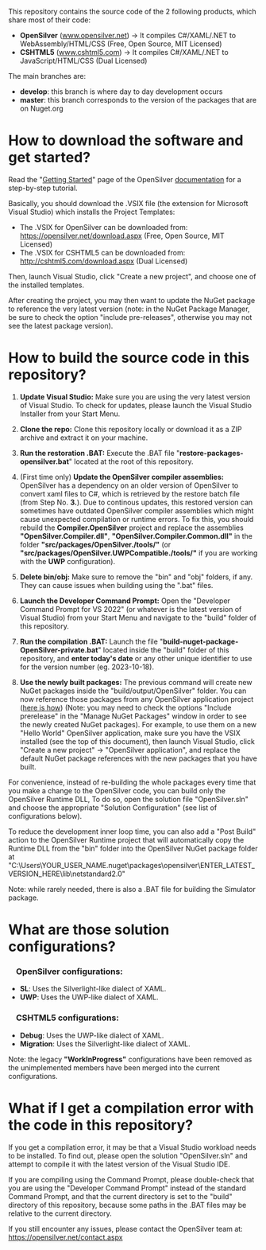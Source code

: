 This repository contains the source code of the 2 following products, which share most of their code:
- **OpenSilver** (www.opensilver.net) &rarr; It compiles C#/XAML/.NET to WebAssembly/HTML/CSS (Free, Open Source, MIT Licensed)
- **CSHTML5** (www.cshtml5.com) &rarr; It compiles C#/XAML/.NET to JavaScript/HTML/CSS (Dual Licensed)

The main branches are:
- **develop**: this branch is where day to day development occurs
- **master**: this branch corresponds to the version of the packages that are on Nuget.org


# How to download the software and get started?

Read the "[Getting Started](http://doc.opensilver.net/documentation/general/getting-started-tour.html)" page of the OpenSilver [documentation](http://doc.opensilver.net/) for a step-by-step tutorial.

Basically, you should download the .VSIX file (the extension for Microsoft Visual Studio) which installs the Project Templates:
- The .VSIX for OpenSilver can be downloaded from: https://opensilver.net/download.aspx (Free, Open Source, MIT Licensed)
- The .VSIX for CSHTML5 can be downloaded from: http://cshtml5.com/download.aspx (Dual Licensed)

Then, launch Visual Studio, click "Create a new project", and choose one of the installed templates.

After creating the project, you may then want to update the NuGet package to reference the very latest version (note: in the NuGet Package Manager, be sure to check the option "include pre-releases", otherwise you may not see the latest package version).



# How to build the source code in this repository?

1. **Update Visual Studio:** Make sure you are using the very latest version of Visual Studio. To check for updates, please launch the Visual Studio Installer from your Start Menu.

2. **Clone the repo:** Clone this repository locally or download it as a ZIP archive and extract it on your machine.

3. **Run the restoration .BAT:** Execute the .BAT file "**restore-packages-opensilver.bat**" located at the root of this repository.

4. (First time only) **Update the OpenSilver compiler assemblies:** OpenSilver has a dependency on an older version of OpenSilver to convert xaml files to C#, which is retrieved by the restore batch file (from Step No. **3.**). 
Due to continous updates, this restored version can sometimes have outdated OpenSilver compiler assemblies which might cause unexpected compilation or runtime errors. To fix this, you should rebuild the **Compiler.OpenSilver** project and replace the assemblies **"OpenSilver.Compiler.dll"**, **"OpenSilver.Compiler.Common.dll"** in the folder **"src/packages/OpenSilver.<version>/tools/"** (or **"src/packages/OpenSilver.UWPCompatible.<version>/tools/"** if you are working with the **UWP** configuration).

5. **Delete bin/obj:** Make sure to remove the "bin" and "obj" folders, if any. They can cause issues when building using the ".bat" files.

6. **Launch the Developer Command Prompt:** Open the "Developer Command Prompt for VS 2022" (or whatever is the latest version of Visual Studio) from your Start Menu and navigate to the "build" folder of this repository.

7. **Run the compilation .BAT:** Launch the file "**build-nuget-package-OpenSilver-private.bat**" located inside the "build" folder of this repository, and **enter today's date** or any other unique identifier to use for the version number (eg. 2023-10-18).

8. **Use the newly built packages:** The previous command will create new NuGet packages inside the "build/output/OpenSilver" folder. You can now reference those packages from any OpenSilver application project ([here is how](https://stackoverflow.com/a/55167481/17088417)) (Note: you may need to check the options "Include prerelease" in the "Manage NuGet Packages" window in order to see the newly created NuGet packages). For example, to use them on a new "Hello World" OpenSilver application, make sure you have the VSIX installed (see the top of this document), then launch Visual Studio, click "Create a new project" -> "OpenSilver application", and replace the default NuGet package references with the new packages that you have built.
  
For convenience, instead of re-building the whole packages every time that you make a change to the OpenSilver code, you can build only the OpenSilver Runtime DLL, To do so, open the solution file "OpenSilver.sln" and choose the appropriate "Solution Configuration" (see list of configurations below).
  
To reduce the development inner loop time, you can also add a "Post Build" action to the OpenSilver Runtime project that will automatically copy the Runtime DLL from the "bin" folder into the OpenSilver NuGet package folder at "C:\Users\YOUR_USER_NAME\.nuget\packages\opensilver\ENTER_LATEST_VERSION_HERE\lib\netstandard2.0\"

Note: while rarely needed, there is also a .BAT file for building the Simulator package.

# What are those solution configurations?

### &nbsp;&nbsp;&nbsp;&nbsp;OpenSilver configurations:

- **SL**: Uses the Silverlight-like dialect of XAML.
- **UWP**: Uses the UWP-like dialect of XAML.

### &nbsp;&nbsp;&nbsp;&nbsp;CSHTML5 configurations:

- **Debug**: Uses the UWP-like dialect of XAML.
- **Migration**: Uses the Silverlight-like dialect of XAML.

Note: the legacy **"WorkInProgress"** configurations have been removed as the unimplemented members have been merged into the current configurations.

# What if I get a compilation error with the code in this repository?

If you get a compilation error, it may be that a Visual Studio workload needs to be installed. To find out, please open the solution "OpenSilver.sln" and attempt to compile it with the latest version of the Visual Studio IDE.

If you are compiling using the Command Prompt, please double-check that you are using the "Developer Command Prompt" instead of the standard Command Prompt, and that the current directory is set to the "build" directory of this repository, because some paths in the .BAT files may be relative to the current directory.

If you still encounter any issues, please contact the OpenSilver team at: https://opensilver.net/contact.aspx





